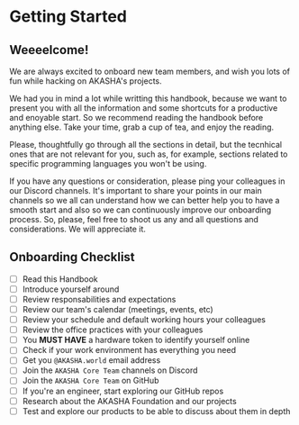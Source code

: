 # Getting Started

## Weeeelcome!

We are always excited to onboard new team members, and wish you lots of fun while hacking on AKASHA's projects.

We had you in mind a lot while writting this handbook, because we want to present you with all the information and some shortcuts for a productive and enoyable start. So we recommend reading the handbook before anything else. Take your time, grab a cup of tea, and enjoy the reading. 

Please, thoughtfully go through all the sections in detail, but the tecnhical ones that are not relevant for you, such as, for example, sections related to specific programming languages you won't be using. 

If you have any questions or consideration, please ping your colleagues in our Discord channels. It's important to share your points in our main channels so we all can understand how we can better help you to have a smooth start and also so we can continuously improve our onboarding process. So, please, feel free to shoot us any and all questions and considerations. We will appreciate it. 

## Onboarding Checklist

- [ ] Read this Handbook
- [ ] Introduce yourself around
- [ ] Review responsabilities and expectations
- [ ] Review our team's calendar (meetings, events, etc)
- [ ] Review your schedule and default working hours your colleagues
- [ ] Review the office practices with your colleagues
- [ ] You **MUST HAVE** a hardware token to identify yourself online
- [ ] Check if your work environment has everything you need
- [ ] Get you `@AKASHA.world` email address
- [ ] Join the `AKASHA Core Team` channels on Discord
- [ ] Join the `AKASHA Core Team` on GitHub
- [ ] If you're an engineer, start exploring our GitHub repos 
- [ ] Research about the AKASHA Foundation and our projects 
- [ ] Test and explore our products to be able to discuss about them in depth
